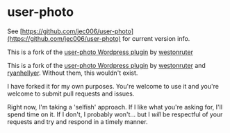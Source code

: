 user-photo
==========

See [https://github.com/jec006/user-photo](https://github.com/jec006/user-photo) for current version info.

This is a fork of the [user-photo Wordpress plugin](http://wordpress.org/extend/plugins/user-photo/) by [westonruter](http://profiles.wordpress.org/westonruter/)

This is a fork of the [user-photo Wordpress plugin](http://wordpress.org/extend/plugins/user-photo/) by
[westonruter](http://profiles.wordpress.org/westonruter/)
and [ryanhellyer](http://profiles.wordpress.org/ryanhellyer/). Without them, this wouldn't exist.

I have forked it for my own purposes. You're welcome to use it and you're welcome to submit pull requests and issues.

Right now, I'm taking a 'selfish' approach. If I like what you're asking for, I'll spend time on it. If I don't, I
probably won't... but I *will* be respectful of your requests and try and respond in a timely manner.